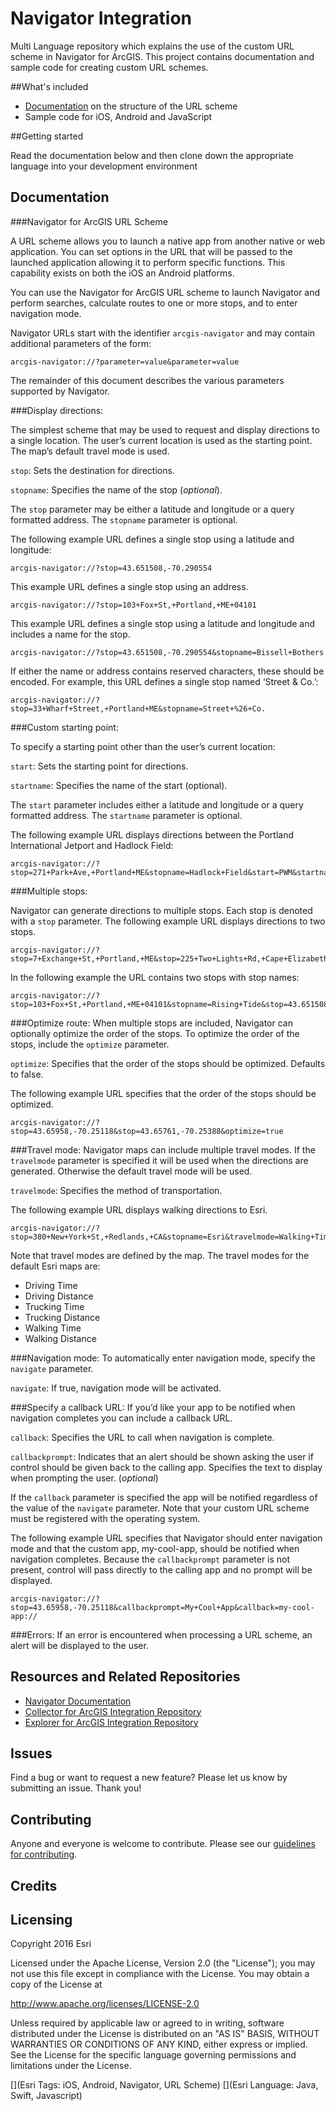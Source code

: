 # Navigator Integration

Multi Language repository which explains the use of the custom URL scheme in Navigator for ArcGIS. This project contains documentation and sample code for creating custom URL schemes.

##What's included

* [Documentation](#documentation) on the structure of the URL scheme
* Sample code for iOS, Android and JavaScript

##Getting started

Read the documentation below and then clone down the appropriate language into your development environment

## Documentation

###Navigator for ArcGIS URL Scheme

A URL scheme allows you to launch a native app from another native or web application. You can set options in the URL that will be passed to the launched application allowing it to perform specific functions. This capability exists on both the iOS an Android platforms.

You can use the Navigator for ArcGIS URL scheme to launch Navigator and perform searches, calculate routes to one or more stops, and to enter navigation mode. 

Navigator URLs start with the identifier `arcgis-navigator` and may contain additional parameters of the form:

`
arcgis-navigator://?parameter=value&parameter=value
`

The remainder of this document describes the various parameters supported by Navigator.

###Display directions:

The simplest scheme that may be used to request and display directions to a single location. The user’s current location is used as the starting point. The map’s default travel mode is used. 

`stop`: Sets the destination for directions. 

`stopname`: Specifies the name of the stop (*optional*).

The `stop` parameter may be either a latitude and longitude or a query formatted address. 
The `stopname` parameter is optional. 


The following example URL defines a single stop using a latitude and longitude:

```
arcgis-navigator://?stop=43.651508,-70.290554
```

This example URL defines a single stop using an address.

```
arcgis-navigator://?stop=103+Fox+St,+Portland,+ME+04101
```

This example URL defines a single stop using a latitude and longitude and includes a name for the stop.

```
arcgis-navigator://?stop=43.651508,-70.290554&stopname=Bissell+Bothers
```

If either the name or address contains reserved characters, these should be encoded. For example, this URL defines a single stop named ‘Street & Co.’:

```
arcgis-navigator://?stop=33+Wharf+Street,+Portland+ME&stopname=Street+%26+Co.
```

###Custom starting point:

To specify a starting point other than the user’s current location:

`start`: Sets the starting point for directions.


`startname`: Specifies the name of the start (optional).

The `start` parameter includes either a latitude and longitude or a query formatted address. The `startname` parameter is optional. 

The following example URL displays directions between the Portland International Jetport and Hadlock Field:

```
arcgis-navigator://?stop=271+Park+Ave,+Portland+ME&stopname=Hadlock+Field&start=PWM&startname=Portland+International+Jetport
```

###Multiple stops:

Navigator can generate directions to multiple stops. Each stop is denoted with a `stop` parameter. The following example URL displays directions to two stops.

```
arcgis-navigator://?stop=7+Exchange+St,+Portland,+ME&stop=225+Two+Lights+Rd,+Cape+Elizabeth,+ME
```

In the following example the URL contains two stops with stop names:

```
arcgis-navigator://?stop=103+Fox+St,+Portland,+ME+04101&stopname=Rising+Tide&stop=43.651508,-70.290554&stopname=Bissell+Bothers
```
###Optimize route:
When multiple stops are included, Navigator can optionally optimize the order of the stops. To optimize the order of the stops, include the `optimize` parameter.

`optimize`: Specifies that the order of the stops should be optimized. Defaults to false.

The following example URL specifies that the order of the stops should be optimized.

```
arcgis-navigator://?stop=43.65958,-70.25118&stop=43.65761,-70.25388&optimize=true
```

###Travel mode:
Navigator maps can include multiple travel modes. If the `travelmode` parameter is specified it will be used when the directions are generated. Otherwise the default travel mode will be used.

`travelmode`: Specifies the method of transportation.

The following example URL displays walking directions to Esri.

```
arcgis-navigator://?stop=380+New+York+St,+Redlands,+CA&stopname=Esri&travelmode=Walking+Time
```

Note that travel modes are defined by the map. The travel modes for the default Esri maps are: 

- Driving Time
- Driving Distance
- Trucking Time
- Trucking Distance
- Walking Time
- Walking Distance

###Navigation mode:
To automatically enter navigation mode, specify the `navigate` parameter.

`navigate`: If true, navigation mode will be activated. 

###Specify a callback URL:
If you’d like your app to be notified when navigation completes you can include a callback URL. 

`callback`: Specifies the URL to call when navigation is complete. 

`callbackprompt`: Indicates that an alert should be shown asking the user if control should be given back to the calling app. Specifies the text to display when prompting the user. (*optional*)

If the `callback` parameter is specified the app will be notified regardless of the value of the `navigate` parameter. Note that your custom URL scheme must be registered with the operating system.

The following example URL specifies that Navigator should enter navigation mode and that the custom app, my-cool-app, should be notified when navigation completes. Because the `callbackprompt` parameter is not present, control will pass directly to the calling app and no prompt will be displayed. 

```
arcgis-navigator://?stop=43.65958,-70.25118&callbackprompt=My+Cool+App&callback=my-cool-app://
```

###Errors:
If an error is encountered when processing a URL scheme, an alert will be displayed to the user.

## Resources and Related Repositories

* [Navigator Documentation](http://doc.arcgis.com/en/navigator/)
* [Collector for ArcGIS Integration Repository](http://developers.arcgis.com)
* [Explorer for ArcGIS Integration Repository](http://developers.arcgis.com)

## Issues

Find a bug or want to request a new feature? Please let us know by submitting an issue. Thank you!

## Contributing

Anyone and everyone is welcome to contribute. Please see our [guidelines for contributing](https://github.com/esri/contributing).

## Credits

## Licensing
Copyright 2016 Esri

Licensed under the Apache License, Version 2.0 (the "License");
you may not use this file except in compliance with the License.
You may obtain a copy of the License at

   http://www.apache.org/licenses/LICENSE-2.0

Unless required by applicable law or agreed to in writing, software
distributed under the License is distributed on an "AS IS" BASIS,
WITHOUT WARRANTIES OR CONDITIONS OF ANY KIND, either express or implied.
See the License for the specific language governing permissions and
limitations under the License.

[](Esri Tags: iOS, Android, Navigator, URL Scheme)
[](Esri Language: Java, Swift, Javascript)

